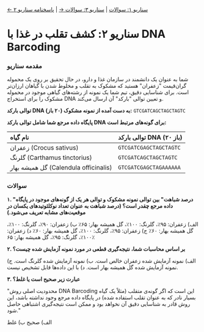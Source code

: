 [← سناریو ۱: سوالات](./scenario-01-questions.md) | [سناریو ۳: سوالات →](./scenario-03-questions.md) | [پاسخنامه سناریو ۲](./scenario-02-answers.md)

# سناریو ۲: کشف تقلب در غذا با DNA Barcoding

### مقدمه سناریو

شما به عنوان یک دانشمند در سازمان غذا و دارو، در حال تحقیق بر روی یک محموله گران‌قیمت "زعفران" هستید که مشکوک به تقلب و مخلوط شدن با گیاهان ارزان‌تر است. برای شناسایی دقیق، تیم شما یک نمونه از رشته‌های گیاهی موجود در محموله مشکوک را برای استخراج DNA و تعیین توالی "بارکد" آن ارسال می‌کند.

**توالی بارکد DNA به دست آمده از نمونه مشکوک (۲۰ باز):**
`GTCGATCAGCTAGCTAGTC`

**پایگاه داده مرجع شما شامل توالی بارکد DNA برای گونه‌های مرتبط است:**

| نام گیاه                              | توالی بارکد DNA (۲۰ باز) |
| :------------------------------------ | :----------------------- |
| زعفران (Crocus sativus)               | `GTCGATCGAGCTAGCTAGTC`   |
| گلرنگ (Carthamus tinctorius)          | `GTCGATCAGCTAGCTAGTC`    |
| گل همیشه بهار (Calendula officinalis) | `GTCGATCGAGCTAGAAAAAA`   |

### سوالات

**۱. "درصد شباهت" بین توالی نمونه مشکوک و توالی هر یک از گونه‌های موجود در پایگاه داده مرجع چقدر است؟ (درصد شباهت به عنوان تعداد نوکلئوتیدهای یکسان در موقعیت‌های مشابه تعریف می‌شود.)**

الف) زعفران: ۹۵٪، گلرنگ: ۱۰۰٪، گل همیشه بهار: ۶۵٪
ب) زعفران: ۹۰٪، گلرنگ: ۱۰۰٪، گل همیشه بهار: ۶۰٪
ج) زعفران: ۹۵٪، گلرنگ: ۱۰۰٪، گل همیشه بهار: ۶۰٪
د) زعفران: ۱۰۰٪، گلرنگ: ۹۵٪، گل همیشه بهار: ۶۵٪

**۲. بر اساس محاسبات شما، نتیجه‌گیری قطعی در مورد نمونه آزمایش شده چیست؟**

الف) نمونه آزمایش شده زعفران خالص است.
ب) نمونه آزمایش شده گلرنگ است.
ج) نمونه آزمایش شده گل همیشه بهار است.
د) با این داده‌ها قابل تشخیص نیست.

**۳. عبارت زیر صحیح است یا غلط؟**

"محدودیت اصلی روش DNA Barcoding این است که اگر گونه‌ی متقلب (مثلاً یک گیاه بسیار نادر که به عنوان تقلب استفاده شده) در پایگاه داده مرجع وجود نداشته باشد، این روش قادر به شناسایی دقیق آن نخواهد بود و ممکن است نتیجه‌گیری اشتباهی حاصل شود."

الف) صحیح
ب) غلط
